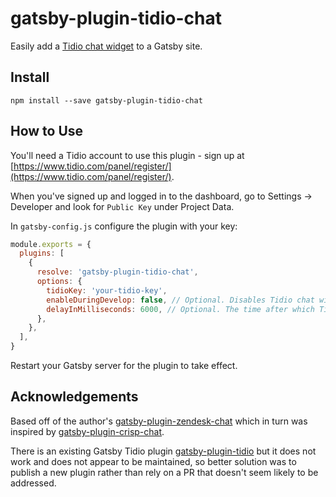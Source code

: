 # gatsby-plugin-tidio-chat

Easily add a [Tidio chat widget](https://www.tidio.com/) to a Gatsby site.

## Install

`npm install --save gatsby-plugin-tidio-chat`

## How to Use

You'll need a Tidio account to use this plugin - sign up at [https://www.tidio.com/panel/register/](https://www.tidio.com/panel/register/).

When you've signed up and logged in to the dashboard, go to Settings -> Developer and look for `Public Key` under Project Data.

In `gatsby-config.js` configure the plugin with your key:

```js
module.exports = {
  plugins: [
    {
      resolve: 'gatsby-plugin-tidio-chat',
      options: {
        tidioKey: 'your-tidio-key',
        enableDuringDevelop: false, // Optional. Disables Tidio chat widget when running Gatsby dev server. Defaults to true.
        delayInMilliseconds: 6000, // Optional. The time after which Tidio chat widget will first appear. Defaults to 0.
      },
    },
  ],
}
```

Restart your Gatsby server for the plugin to take effect.

## Acknowledgements

Based off of the author's [gatsby-plugin-zendesk-chat](https://github.com/garethpbk/gatsby-plugin-zendesk-chat/) which in turn was inspired by [gatsby-plugin-crisp-chat](https://github.com/ryanditjia/gatsby-plugin-crisp-chat/).

There is an existing Gatsby Tidio plugin [gatsby-plugin-tidio](https://github.com/CodeDrips/gatsby-plugin-tidio) but it does not work and does not appear to be maintained, so better solution was to publish a new plugin rather than rely on a PR that doesn't seem likely to be addressed.
